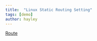 ```yaml
---
title:  "Linux Static Routing Setting"
tags: [demo]
author: hayley
---
```


[Route](https://zetawiki.com/wiki/%EB%A6%AC%EB%88%85%EC%8A%A4_%EC%8A%A4%ED%83%9C%ED%8B%B1_%EB%9D%BC%EC%9A%B0%ED%8C%85_%EC%84%A4%EC%A0%95)

